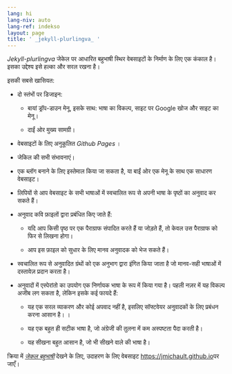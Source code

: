 ```yaml
---
lang: hi
lang-niv: auto
lang-ref: indekso
layout: page
title: ' _jekyll-plurlingva_ '
---
```


 _Jekyll-plurlingva_ जेकेल पर आधारित बहुभाषी स्थिर वेबसाइटों के निर्माण के लिए एक कंकाल है।  
इसका उद्देश्य इसे हल्का और सरल रखना है।

इसकी सबसे खासियत:

 * दो स्तंभों पर डिजाइन:


   * बायां ड्रॉप-डाउन मेनू, इसके साथ: भाषा का विकल्प, साइट पर Google खोज और साइट का मेनू।


   * दाईं ओर मुख्य सामग्री।


 * वेबसाइटों के लिए अनुकूलित _Github Pages_ ।


 * जेकिल की सभी संभावनाएं।


 * एक ब्लॉग बनाने के लिए इस्तेमाल किया जा सकता है, या बाईं ओर एक मेनू के साथ एक साधारण वेबसाइट।


 * लिपियों से आप वेबसाइट के सभी भाषाओं में स्वचालित रूप से अपनी भाषा के पृष्ठों का अनुवाद कर सकते हैं।


 * अनुवाद कवि फ़ाइलों द्वारा प्रबंधित किए जाते हैं:


   * यदि आप किसी पृष्ठ पर एक पैराग्राफ संपादित करते हैं या जोड़ते हैं, तो केवल उस पैराग्राफ को फिर से लिखना होगा।


   * आप इस फ़ाइल को सुधार के लिए मानव अनुवादक को भेज सकते हैं।


 * स्वचालित रूप से अनुवादित ग्रंथों को एक अनुभाग द्वारा इंगित किया जाता है जो मानव-सही भाषाओं में दस्तावेज़ प्रदान करता है।


 * अनुवादों में एस्पेरांतो का उपयोग एक निर्णायक भाषा के रूप में किया गया है। पहली नज़र में यह विकल्प अजीब लग सकता है, लेकिन इसके कई फायदे हैं:


   * यह एक सरल व्याकरण और कोई अपवाद नहीं है, इसलिए सॉफ्टवेयर अनुवादकों के लिए प्रबंधन करना आसान है। ।


   * यह एक बहुत ही सटीक भाषा है, जो अंग्रेजी की तुलना में कम अस्पष्टता पैदा करती है।


   * यह सीखना बहुत आसान है, जो भी सीखने वाले की भाषा है।



क्रिया में [_जेकल बहुभाषी_](https://github.com/jmichault/jekyll-plurlingva) देखने के लिए, उदाहरण के लिए वेबसाइट <https://jmichault.github.io>पर जाएँ।

